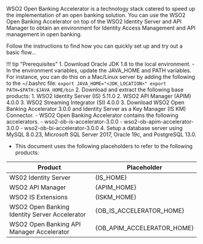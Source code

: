 WSO2 Open Banking Accelerator is a technology stack catered to speed up the implementation of an open banking solution. 
You can use the WSO2 Open Banking Accelerator on top of the WSO2 Identity Server and API Manager to obtain an environment 
for Identity Access Management and API management in open banking. 

Follow the instructions to find how you can quickly set up and try out a basic flow...

!!! tip "Prerequisites"
    1. Download Oracle JDK 1.8 to the local environment.
        - In the environment variables, update the JAVA_HOME and PATH variables. For instance, you can do this on a Mac/Linux server by adding the following to the ~/.bashrc file:
        ```
        export JAVA_HOME="<JDK_LOCATION>"
        export PATH=$PATH:$JAVA_HOME/bin
        ```
    2. Download and extract the following base products:
        1. WSO2 Identity Server (IS) 5.11.0 
        2. WSO2 API Manager (APIM) 4.0.0
        3. WSO2 Streaming Integrator (SI) 4.0.0
    3. Download WSO2 Open Banking Accelerator 3.0.0 and Identity Server as a Key Manager (IS KM) Connector.
        -  WSO2 Open Banking Accelerator contains the following accelerators.
            - wso2-ob-is-accelerator-3.0.0
            - wso2-ob-apim-accelerator-3.0.0
            - wso2-ob-bi-accelerator-3.0.0
    4. Setup a database server using MySQL 8.0.23,  Microsoft SQL Server 2017, Oracle 19c, and PostgreSQL 13.0.

- This document uses the following placeholders to refer to the following products:
        
| Product | Placeholder |
|---------|---------    |
|WS02 Identity Server|{IS_HOME}|
|WSO2 API Manager|{APIM_HOME}|
|WSO2 IS Extensions|{ISKM_HOME}|
|WSO2 Open Banking Identity Server Accelerator|{OB_IS_ACCELERATOR_HOME}|
|WSO2 Open Banking API Manager Accelerator |{OB_APIM_ACCELERATOR_HOME}|




    


